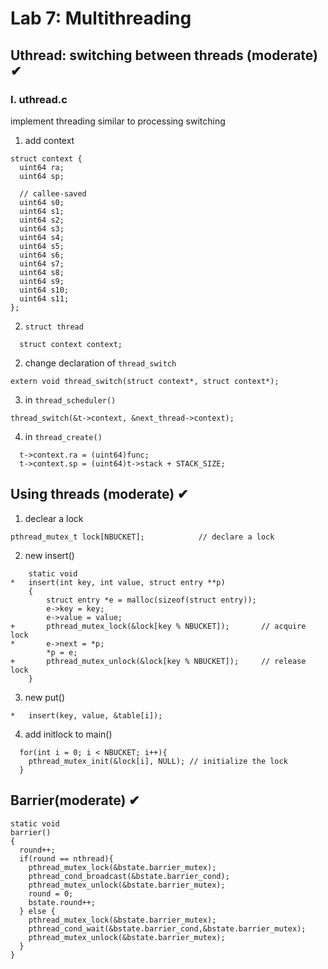 # Lab 7: Multithreading
## Uthread: switching between threads (moderate) ✔
### I. uthread.c
implement threading similar to processing switching
1. add context
```
struct context {
  uint64 ra;
  uint64 sp;

  // callee-saved
  uint64 s0;
  uint64 s1;
  uint64 s2;
  uint64 s3;
  uint64 s4;
  uint64 s5;
  uint64 s6;
  uint64 s7;
  uint64 s8;
  uint64 s9;
  uint64 s10;
  uint64 s11;
};
```
2. `struct thread`
```
  struct context context;
```
2. change declaration of `thread_switch`
```
extern void thread_switch(struct context*, struct context*);
```
3. in `thread_scheduler()`
```
thread_switch(&t->context, &next_thread->context);
```
4. in `thread_create()`
```
  t->context.ra = (uint64)func;
  t->context.sp = (uint64)t->stack + STACK_SIZE;
```
## Using threads (moderate) ✔
1. declear a lock
```
pthread_mutex_t lock[NBUCKET];            // declare a lock
```
2. new insert()
```
    static void 
*   insert(int key, int value, struct entry **p)
    {
        struct entry *e = malloc(sizeof(struct entry));
        e->key = key;
        e->value = value;
+       pthread_mutex_lock(&lock[key % NBUCKET]);       // acquire lock
*       e->next = *p;
        *p = e;
+       pthread_mutex_unlock(&lock[key % NBUCKET]);     // release lock
    }
```
3. new put()
```
*   insert(key, value, &table[i]);
```
4. add initlock to main()
```
  for(int i = 0; i < NBUCKET; i++){
    pthread_mutex_init(&lock[i], NULL); // initialize the lock
  }
```
## Barrier(moderate) ✔
```
static void 
barrier()
{
  round++;
  if(round == nthread){
    pthread_mutex_lock(&bstate.barrier_mutex);   
    pthread_cond_broadcast(&bstate.barrier_cond);   
    pthread_mutex_unlock(&bstate.barrier_mutex);
    round = 0;
    bstate.round++;
  } else {
    pthread_mutex_lock(&bstate.barrier_mutex);
    pthread_cond_wait(&bstate.barrier_cond,&bstate.barrier_mutex);   
    pthread_mutex_unlock(&bstate.barrier_mutex);
  }
}
```